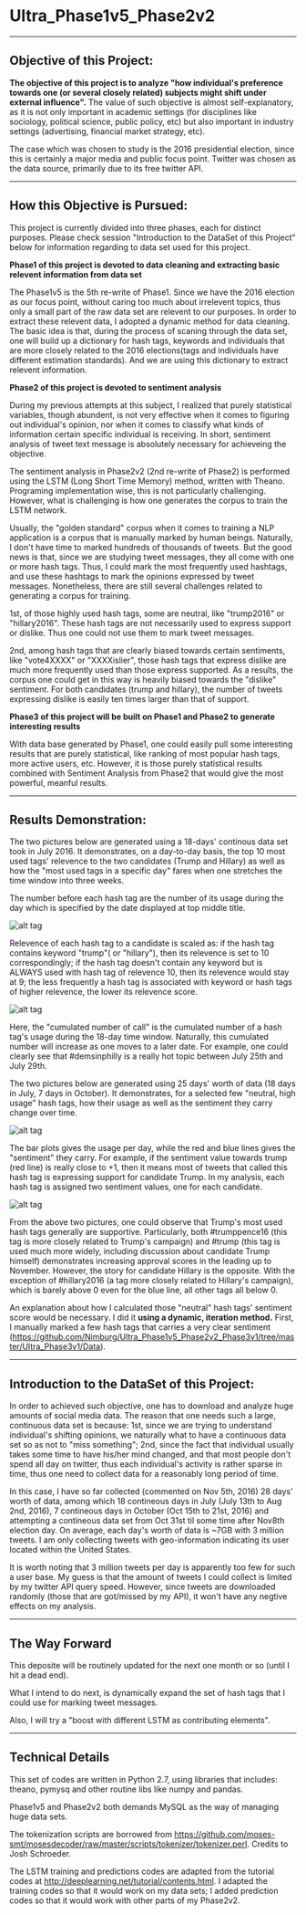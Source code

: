 # Ultra_Phase1v5_Phase2v2


-----------------------------------------------------------------------------
## Objective of this Project:

**The objective of this project is to analyze "how individual's preference towards one (or several closely related) subjects might shift under external influence".** The value of such objective is almost self-explanatory, as it is not only important in academic settings (for disciplines like sociology, political science, public policy, etc) but also important in industry settings (advertising, financial market strategy, etc).

The case which was chosen to study is the 2016 presidential election, since this is certainly a major media and public focus point. Twitter was chosen as the data source, primarily due to its free twitter API. 


-----------------------------------------------------------------------------
## How this Objective is Pursued:

This project is currently divided into three phases, each for distinct purposes. Please check session "Introduction to the DataSet of this Project" below for information regarding to data set used for this project.

**Phase1 of this project is devoted to data cleaning and extracting basic relevent information from data set**

The Phase1v5 is the 5th re-write of Phase1. Since we have the 2016 election as our focus point, without caring too much about irrelevent topics, thus only a small part of the raw data set are relevent to our purposes. In order to extract these relevent data, I adopted a dynamic method for data cleaning. The basic idea is that, during the process of scaning through the data set, one will build up a dictionary for hash tags, keywords and individuals that are more closely related to the 2016 elections(tags and individuals have different estimation standards). And we are using this dictionary to extract relevent information. 

**Phase2 of this project is devoted to sentiment analysis**

During my previous attempts at this subject, I realized that purely statistical variables, though abundent, is not very effective when it comes to figuring out individual's opinion, nor when it comes to classify what kinds of information certain specific individual is receiving. In short, sentiment analysis of tweet text message is absolutely necessary for achieveing the objective. 

The sentiment analysis in Phase2v2 (2nd re-write of Phase2) is performed using the LSTM (Long Short Time Memory) method, written with Theano. Programing implementation wise, this is not particularly challenging. However, what is challenging is how one generates the corpus to train the LSTM network. 

Usually, the "golden standard" corpus when it comes to training a NLP application is a corpus that is manually marked by human beings. Naturally, I don't have time to marked hundreds of thousands of tweets. But the good news is that, since we are studying tweet messages, they all come with one or more hash tags. Thus, I could mark the most frequently used hashtags, and use these hashtags to mark the opinions expressed by tweet messages. Nonetheless, there are still several challenges related to generating a corpus for training. 

1st, of those highly used hash tags, some are neutral, like "trump2016" or "hillary2016". These hash tags are not necessarily used to express support or dislike. Thus one could not use them to mark tweet messages. 

2nd, among hash tags that are clearly biased towards certain sentiments, like "vote4XXXX" or "XXXXislier", those hash tags that express dislike are much more frequently used than those express supported. As a results, the corpus one could get in this way is heavily biased towards the "dislike" sentiment. For both candidates (trump and hillary), the number of tweets expressing dislike is easily ten times larger than that of support. 

**Phase3 of this project will be built on Phase1 and Phase2 to generate interesting results**

With data base generated by Phase1, one could easily pull some interesting results that are purely statistical, like ranking of most popular hash tags, more active users, etc. However, it is those purely statistical results combined with Sentiment Analysis from Phase2 that would give the most powerful, meanful results.


-----------------------------------------------------------------------------
## Results Demonstration:  

The two pictures below are generated using a 18-days' continous data set took in July 2016. It demonstrates, on a day-to-day basis, the top 10 most used tags' relevence to the two candidates (Trump and Hillary) as well as how the "most used tags in a specific day" fares when one stretches the time window into three weeks. 

The number before each hash tag are the number of its usage during the day which is specified by the date displayed at top middle title. 

![alt tag](https://github.com/Nimburg/Ultra_Phase1v5_Phase2v2_Phase3v1/blob/master/Results_Demo/tag_july_relevence.gif)

Relevence of each hash tag to a candidate is scaled as: if the hash tag contains keyword "trump"( or "hillary"), then its relevence is set to 10 correspondingly; if the hash tag doesn't contain any keyword but is ALWAYS used with hash tag of relevence 10, then its relevence would stay at 9; the less frequently a hash tag is associated with keyword or hash tags of higher relevence, the lower its relevence score.

![alt tag](https://github.com/Nimburg/Ultra_Phase1v5_Phase2v2_Phase3v1/blob/master/Results_Demo/tag_july_HisCall.gif)

Here, the "cumulated number of call" is the cumulated number of a hash tag's usage during the 18-day time window. Naturally, this cumulated number will increase as one moves to a later date. For example, one could clearly see that #demsinphilly is a really hot topic between July 25th and July 29th. 

The two pictures below are generated using 25 days' worth of data (18 days in July, 7 days in October). It demonstrates, for a selected few "neutral, high usage" hash tags, how their usage as well as the sentiment they carry change over time. 

![alt tag](https://github.com/Nimburg/Ultra_Phase1v5_Phase2v2_Phase3v1/blob/master/Results_Demo/trump_tags.gif)

The bar plots gives the usage per day, while the red and blue lines gives the "sentiment" they carry. For example, if the sentiment value towards trump (red line) is really close to +1, then it means most of tweets that called this hash tag is expressing support for candidate Trump. In my analysis, each hash tag is assigned two sentiment values, one for each candidate. 

![alt tag](https://github.com/Nimburg/Ultra_Phase1v5_Phase2v2_Phase3v1/blob/master/Results_Demo/hillary_tags.gif)

From the above two pictures, one could observe that Trump's most used hash tags generally are supportive. Particularly, both #trumppence16 (this tag is more closely related to Trump's campaign) and #trump (this tag is used much more widely, including discussion about candidate Trump himself) demonstrates increasing approval scores in the leading up to November. However, the story for candidate Hillary is the opposite. With the exception of #hillary2016 (a tag more closely related to Hillary's campaign), which is barely above 0 even for the blue line, all other tags all below 0. 

An explanation about how I calculated those "neutral" hash tags' sentiment score would be necessary. I did it **using a dynamic, iteration method.**  First, I manually marked a few hash tags that carries a very clear sentiment (https://github.com/Nimburg/Ultra_Phase1v5_Phase2v2_Phase3v1/tree/master/Ultra_Phase3v1/Data). 


-----------------------------------------------------------------------------
## Introduction to the DataSet of this Project:

In order to achieved such objective, one has to download and analyze huge amounts of social media data. The reason that one needs such a large, continuous data set is because: 1st, since we are trying to understand individual's shifting opinions, we naturally what to have a continuous data set so as not to "miss something"; 2nd, since the fact that individual usually takes some time to have his/her mind changed, and that most people don't spend all day on twitter, thus each individual's activity is rather sparse in time, thus one need to collect data for a reasonably long period of time.

In this case, I have so far collected (commented on Nov 5th, 2016) 28 days' worth of data, among which 18 contineous days in July (July 13th to Aug 2nd, 2016), 7 contineous days in October (Oct 15th to 21st, 2016) and attempting a contineous data set from Oct 31st til some time after Nov8th election day. On average, each day's worth of data is ~7GB with 3 million tweets. I am only collecting tweets with geo-information indicating its user located within the United States. 

It is worth noting that 3 million tweets per day is apparently too few for such a user base. My guess is that the amount of tweets I could collect is limited by my twitter API query speed. However, since tweets are downloaded randomly (those that are got/missed by my API), it won't have any negtive effects on my analysis. 


-----------------------------------------------------------------------------
## The Way Forward

This deposite will be routinely updated for the next one month or so (until I hit a dead end). 

What I intend to do next, is dynamically expand the set of hash tags that I could use for marking tweet messages. 

Also, I will try a "boost with different LSTM as contributing elements". 

-----------------------------------------------------------------------------
## Technical Details

This set of codes are written in Python 2.7, using libraries that includes: theano, pymysq and other routine libs like numpy and pandas.

Phase1v5 and Phase2v2 both demands MySQL as the way of managing huge data sets. 

The tokenization scripts are borrowed from https://github.com/moses-smt/mosesdecoder/raw/master/scripts/tokenizer/tokenizer.perl. Credits to Josh Schroeder. 

The LSTM training and predictions codes are adapted from the tutorial codes at http://deeplearning.net/tutorial/contents.html. I adapted the training codes so that it would work on my data sets; I added prediction codes so that it would work with other parts of my Phase2v2. 

